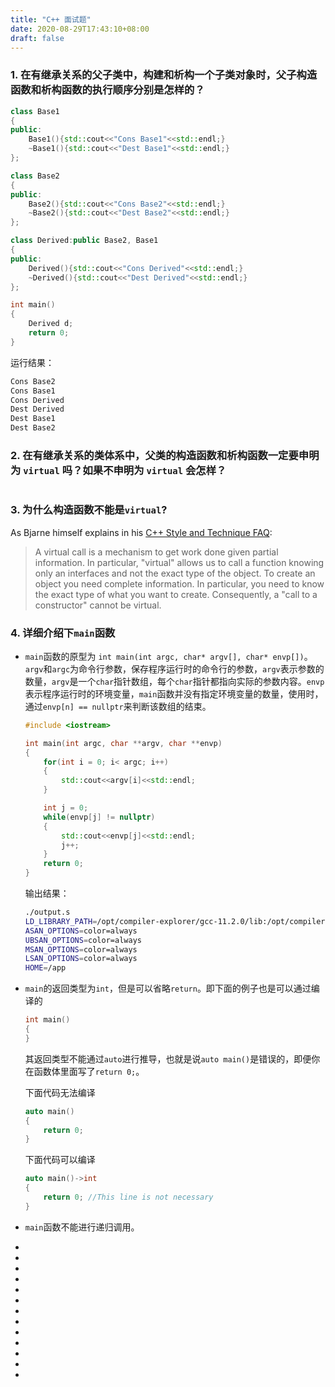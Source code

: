 ```yaml
---
title: "C++ 面试题"
date: 2020-08-29T17:43:10+08:00
draft: false
---
```


### 1. 在有继承关系的父子类中，构建和析构一个子类对象时，父子构造函数和析构函数的执行顺序分别是怎样的？

```c++
class Base1
{
public:
    Base1(){std::cout<<"Cons Base1"<<std::endl;}
    ~Base1(){std::cout<<"Dest Base1"<<std::endl;}
};

class Base2
{
public:
    Base2(){std::cout<<"Cons Base2"<<std::endl;}
    ~Base2(){std::cout<<"Dest Base2"<<std::endl;}
};

class Derived:public Base2, Base1
{
public:
    Derived(){std::cout<<"Cons Derived"<<std::endl;}
    ~Derived(){std::cout<<"Dest Derived"<<std::endl;}
};

int main()
{
    Derived d;
    return 0;
}
```

运行结果：

```bash
Cons Base2
Cons Base1
Cons Derived
Dest Derived
Dest Base1
Dest Base2
```

### 2. 在有继承关系的类体系中，父类的构造函数和析构函数一定要申明为 `virtual` 吗？如果不申明为 `virtual` 会怎样？

```

```

### 3. 为什么构造函数不能是`virtual`?

As Bjarne himself explains in his [C++ Style and Technique FAQ](https://www.stroustrup.com/bs_faq2.html#virtual-ctor):

> A virtual call is a mechanism to get work done given partial information. In particular, "virtual" allows us to call a function knowing only an interfaces and not the exact type of the object. To create an object you need complete information. In particular, you need to know the exact type of what you want to create. Consequently, a "call to a constructor" cannot be virtual.

### 4. 详细介绍下`main`函数

* `main`函数的原型为 `int main(int argc, char* argv[], char* envp[])`。`argv`和`argc`为命令行参数，保存程序运行时的命令行的参数，`argv`表示参数的数量，`argv`是一个`char`指针数组，每个`char`指针都指向实际的参数内容。`envp`表示程序运行时的环境变量，`main`函数并没有指定环境变量的数量，使用时，通过`envp[n] == nullptr`来判断该数组的结束。

  ```c++
  #include <iostream>
  
  int main(int argc, char **argv, char **envp)
  {
      for(int i = 0; i< argc; i++)
      {
          std::cout<<argv[i]<<std::endl;
      }
  
      int j = 0; 
      while(envp[j] != nullptr)
      {
          std::cout<<envp[j]<<std::endl;
          j++;
      }
      return 0;
  }
  ```

  输出结果：
  ```bash
  ./output.s
  LD_LIBRARY_PATH=/opt/compiler-explorer/gcc-11.2.0/lib:/opt/compiler-explorer/gcc-11.2.0/lib32:/opt/compiler-explorer/gcc-11.2.0/lib64
  ASAN_OPTIONS=color=always
  UBSAN_OPTIONS=color=always
  MSAN_OPTIONS=color=always
  LSAN_OPTIONS=color=always
  HOME=/app
  ```
  
* `main`的返回类型为`int`，但是可以省略`return`。即下面的例子也是可以通过编译的

  ```c++
  int main()
  {
  }
  ```

  其返回类型不能通过`auto`进行推导，也就是说`auto main()`是错误的，即便你在函数体里面写了`return 0;`。

  下面代码无法编译

  ```C++
  auto main()
  {
      return 0;
  }
  ```

  下面代码可以编译

  ```c++
  auto main()->int
  {
      return 0; //This line is not necessary
  }
  ```

* `main`函数不能进行递归调用。

* 

* 

* 

* 

* 

* 

* 

* 

* 

* 

* 

* 

* 

  

